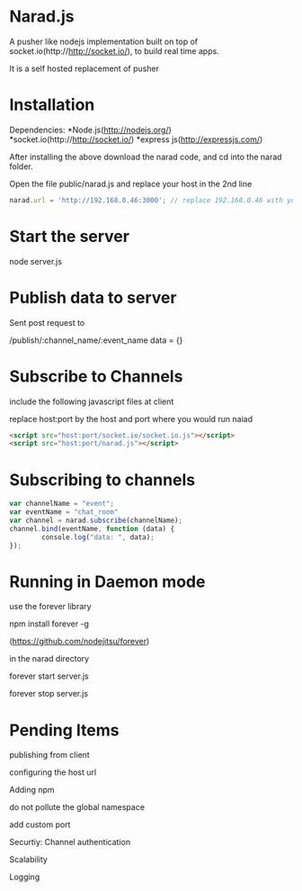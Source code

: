 Narad.js
=====

A pusher like nodejs implementation built on top of socket.io(http://http://socket.io/), to build real time apps.

It is a self hosted replacement of pusher



Installation
============

Dependencies: 
	*Node.js(http://nodejs.org/)
	*socket.io(http://http://socket.io/)
	*express js(http://expressjs.com/)

After installing the above download the narad code, and cd into the narad folder.

Open the file public/narad.js and replace your host in the 2nd line


```javascript
narad.url = 'http://192.168.0.46:3000'; // replace 192.168.0.46 with your host
```


Start the server 
================

node server.js



Publish data to server
======================

Sent post request to

/publish/:channel_name/:event_name
data = {}


Subscribe to Channels
=====================

include the following javascript files at client

replace host:port by the host and port where you would run naiad

```html
<script src="host:port/socket.io/socket.io.js"></script>
<script src="host:port/narad.js"></script>
```

Subscribing to channels
=======================

```javascript
var channelName = "event";
var eventName = "chat_room"
var channel = narad.subscribe(channelName);channel.bind(eventName, function (data) {        console.log("data: ", data);});
```



Running in Daemon mode
======================

use the forever library

npm install forever -g

(https://github.com/nodejitsu/forever)

in the narad directory

forever start server.js

forever stop server.js




Pending Items
=============

publishing from client

configuring the host url

Adding npm

do not pollute the global namespace

add custom port

Securtiy: Channel authentication

Scalability

Logging


